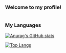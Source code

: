 ### Welcome to my profile!
#
### My Languages


[![Anurag's GitHub stats](https://github-readme-stats.vercel.app/api?username=isaacdll23&show_icons=true&theme=radical)](https://github.com/anuraghazra/github-readme-stats)

[![Top Langs](https://github-readme-stats.vercel.app/api/top-langs/?username=isaacdll23)](https://github.com/anuraghazra/github-readme-stats)

